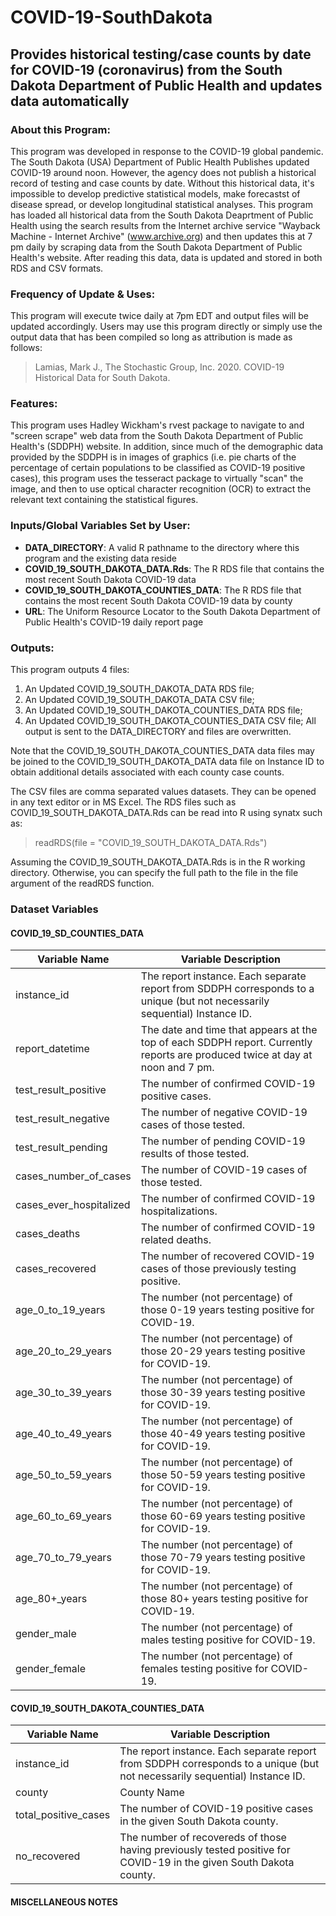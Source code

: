 # COVID-19-SouthDakota
## Provides historical testing/case counts by date for COVID-19 (coronavirus) from the South Dakota Department of Public Health and updates data automatically

### About this Program:

This program was developed in response to the COVID-19 global pandemic.  The South Dakota (USA) Department of
Public Health Publishes updated COVID-19 around noon.  However, the agency does not publish a historical record 
of testing and case counts by date.  Without this historical data, it's impossible to develop predictive statistical 
models, make forecastst of disease spread, or develop longitudinal statistical analyses. This
program has loaded all historical data from the South Dakota Deaprtment of Public Health using the search results from the
Internet archive service "Wayback Machine - Internet Archive" (www.archive.org) and then updates this at 7 pm daily by 
scraping data from the South Dakota Department of Public Health's website.  After reading this data, data is updated and stored 
in both RDS and CSV formats.

### Frequency of Update & Uses:

This program will execute twice daily at 7pm EDT and output files will be updated accordingly.
Users may use this program directly or simply use the output data that has been compiled so long as attribution is made as
follows:  
> Lamias, Mark J., The Stochastic Group, Inc. 2020.  COVID-19 Historical Data for South Dakota.

### Features:

This program uses Hadley Wickham's rvest package to navigate to and "screen scrape" web data from the South Dakota Department of
Public Health's (SDDPH) website.  In addition, since much of the demographic data provided by the SDDPH is 
in images of graphics (i.e. pie charts of the percentage of certain populations to be classified as COVID-19 positive cases),
this program uses the tesseract package to virtually "scan" the image, and then to use optical character recognition (OCR)
to extract the relevant text containing the statistical figures.

### Inputs/Global Variables Set by User:
* **DATA_DIRECTORY**:  A valid R pathname to the directory where this program and the existing data reside
* **COVID_19_SOUTH_DAKOTA_DATA.Rds**:  The R RDS file that contains the most recent South Dakota COVID-19 data
* **COVID_19_SOUTH_DAKOTA_COUNTIES_DATA**:  The R RDS file that contains the most recent South Dakota COVID-19 data by county
* **URL**:  The Uniform Resource Locator to the South Dakota Department of Public Health's COVID-19 daily report page

### Outputs:
This program outputs 4 files:
1. An Updated COVID_19_SOUTH_DAKOTA_DATA RDS file;
1. An Updated COVID_19_SOUTH_DAKOTA_DATA CSV file;
1. An Updated COVID_19_SOUTH_DAKOTA_COUNTIES_DATA RDS file;
1. An Updated COVID_19_SOUTH_DAKOTA_COUNTIES_DATA CSV file;
All output is sent to the DATA_DIRECTORY and files are overwritten.

Note that the COVID_19_SOUTH_DAKOTA_COUNTIES_DATA data files may be joined to the COVID_19_SOUTH_DAKOTA_DATA data file on Instance ID to obtain additional details associated with each county case counts.

The CSV files are comma separated values datasets.  They can be opened in any text editor or in MS Excel.  The RDS files such as COVID_19_SOUTH_DAKOTA_DATA.Rds can be read into R using synatx such as:
> readRDS(file = "COVID_19_SOUTH_DAKOTA_DATA.Rds")

Assuming the COVID_19_SOUTH_DAKOTA_DATA.Rds is in the R working directory.  Otherwise, you can specify the full path to the file in the file argument of the readRDS function.


### Dataset Variables
#### COVID_19_SD_COUNTIES_DATA

| Variable Name  | Variable Description |
| ------------- | ------------- |
| instance_id   | The report instance.  Each separate report from SDDPH corresponds to a unique (but not necessarily sequential) Instance ID.  |
| report_datetime  | The date and time that appears at the top of each SDDPH report.  Currently reports are produced twice at day at noon and 7 pm.  |
| test_result_positive   | The number of confirmed COVID-19 positive cases.  |
| test_result_negative   | The number of negative COVID-19 cases of those tested.  |
| test_result_pending    | The number of pending COVID-19 results of those tested.  |
| cases_number_of_cases  | The number of COVID-19 cases of those tested.  |
| cases_ever_hospitalized   | The number of confirmed COVID-19 hospitalizations.  |
| cases_deaths   | The number of confirmed COVID-19 related deaths.  |
| cases_recovered   | The number of recovered COVID-19 cases of those previously testing positive.  |
| age_0_to_19_years | 	The number (not percentage) of those 0-19 years testing positive for COVID-19.
| age_20_to_29_years | 	The number (not percentage) of those 20-29 years testing positive for COVID-19.
| age_30_to_39_years | 	The number (not percentage) of those 30-39 years testing positive for COVID-19.
| age_40_to_49_years | 	The number (not percentage) of those 40-49 years testing positive for COVID-19.
| age_50_to_59_years | 	The number (not percentage) of those 50-59 years testing positive for COVID-19.
| age_60_to_69_years | 	The number (not percentage) of those 60-69 years testing positive for COVID-19.
| age_70_to_79_years | 	The number (not percentage) of those 70-79 years testing positive for COVID-19.
| age_80+_years	 | The number (not percentage) of those 80+ years testing positive for COVID-19.
| gender_male	 | The number (not percentage) of males testing positive for COVID-19.
| gender_female	 | The number (not percentage) of females testing positive for COVID-19.


#### COVID_19_SOUTH_DAKOTA_COUNTIES_DATA

| Variable Name  | Variable Description |
| ------------- | ------------- |
| instance_id   | The report instance.  Each separate report from SDDPH corresponds to a unique (but not necessarily sequential) Instance ID.  |
| county  | County Name |
| total_positive_cases | The number of COVID-19 positive cases in the given South Dakota county.  |
| no_recovered | The number of recovereds of those having previously tested positive for COVID-19 in the given South Dakota county.  |


#### MISCELLANEOUS NOTES

